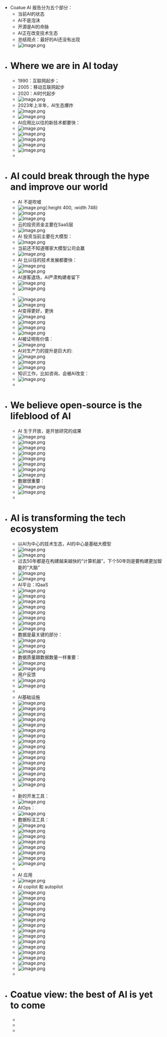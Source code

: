- Coatue AI 报告分为五个部分：
	- 当前AI的状态
	- AI不是泡沫
	- 开源是AI的命脉
	- AI正在改变技术生态
	- 总结观点：最好的AI还没有出现
	- ![image.png](../assets/image_1700303522669_0.png)
- # Where we are in AI today
	- 1990：互联网起步；
	- 2005：移动互联网起步
	- 2020：AI时代起步
	- ![image.png](../assets/image_1700303583374_0.png)
	- 2023年上半年，AI生态爆炸
	- ![image.png](../assets/image_1700303700739_0.png)
	- ![image.png](../assets/image_1700303764974_0.png)
	- AI应用比以往的新技术都要快：
	- ![image.png](../assets/image_1700303819237_0.png)
	- ![image.png](../assets/image_1700303904761_0.png)
	- ![image.png](../assets/image_1700303964478_0.png)
	- ![image.png](../assets/image_1700304083494_0.png)
	- ![image.png](../assets/image_1700304126078_0.png)
	-
- # AI could break through the hype and improve our world
	- AI 不是吹嘘
	- ![image.png](../assets/image_1700304229213_0.png){:height 400, :width 748}
	- ![image.png](../assets/image_1700304320713_0.png)
	- ![image.png](../assets/image_1700304351830_0.png)
	- 云的投资资金主要在SaaS层
	- ![image.png](../assets/image_1700304407715_0.png)
	- AI 投资当前主要在大模型：
	- ![image.png](../assets/image_1700304505460_0.png)
	- 当前还不知道哪家大模型公司会赢
	- ![image.png](../assets/image_1700304550831_0.png)
	- AI 比以往的技术发展都要快：
	- ![image.png](../assets/image_1700304596721_0.png)
	- ![image.png](../assets/image_1700304639612_0.png)
	- AI游客退场，AI严肃构建者留下
	- ![image.png](../assets/image_1700304673437_0.png)
	- ![image.png](../assets/image_1700304779603_0.png)
	-
	- ![image.png](../assets/image_1700304812734_0.png)
	- ![image.png](../assets/image_1700304850678_0.png)
	- AI变得更好，更快
	- ![image.png](../assets/image_1700304884253_0.png)
	- ![image.png](../assets/image_1700304917361_0.png)
	- ![image.png](../assets/image_1700304954661_0.png)
	- ![image.png](../assets/image_1700304982953_0.png)
	- AI被证明有价值：
	- ![image.png](../assets/image_1700305046553_0.png)
	- AI对生产力的提升是巨大的:
	- ![image.png](../assets/image_1700305094682_0.png)
	- ![image.png](../assets/image_1700305134690_0.png)
	- ![image.png](../assets/image_1700305176297_0.png)
	- 知识工作，比如咨询，会被AI改变：
	- ![image.png](../assets/image_1700305364850_0.png)
	-
- # We believe open-source is the lifeblood of AI
	- AI 生于开放，是开放研究的成果
	- ![image.png](../assets/image_1700305486251_0.png)
	- ![image.png](../assets/image_1700305525739_0.png)
	- ![image.png](../assets/image_1700305574479_0.png)
	- ![image.png](../assets/image_1700305607759_0.png)
	- ![image.png](../assets/image_1700305637136_0.png)
	- ![image.png](../assets/image_1700305674580_0.png)
	- ![image.png](../assets/image_1700305705557_0.png)
	- ![image.png](../assets/image_1700305748341_0.png)
	- 数据很重要：
	- ![image.png](../assets/image_1700305790459_0.png)
	- ![image.png](../assets/image_1700305831722_0.png)
	-
- # AI is transforming the tech ecosystem
	- 以AI为中心的技术生态，AI的中心是基础大模型
	- ![image.png](../assets/image_1700305922419_0.png)
	- ![image.png](../assets/image_1700305975478_0.png)
	- 过去50年都是在构建越来越快的“计算机器”，下个50年则是要构建更加智能的“大脑”
	- ![image.png](../assets/image_1700306049934_0.png)
	- ![image.png](../assets/image_1700306094827_0.png)
	- AI平台：IQaaS
	- ![image.png](../assets/image_1700306207841_0.png)
	- ![image.png](../assets/image_1700306239046_0.png)
	- ![image.png](../assets/image_1700306284640_0.png)
	- ![image.png](../assets/image_1700306372416_0.png)
	- ![image.png](../assets/image_1700306400642_0.png)
	- ![image.png](../assets/image_1700306430430_0.png)
	- ![image.png](../assets/image_1700306502004_0.png)
	- ![image.png](../assets/image_1700306550926_0.png)
	- 数据是最关键的部分：
	- ![image.png](../assets/image_1700306593864_0.png)
	- ![image.png](../assets/image_1700306638082_0.png)
	- ![image.png](../assets/image_1700306667702_0.png)
	- 数据质量跟数据数量一样重要：
	- ![image.png](../assets/image_1700306710030_0.png)
	- ![image.png](../assets/image_1700306741298_0.png)
	- 用户反馈
	- ![image.png](../assets/image_1700306790086_0.png)
	- ![image.png](../assets/image_1700306826399_0.png)
	-
	- AI基础设施
	- ![image.png](../assets/image_1700306856137_0.png)
	- ![image.png](../assets/image_1700306901856_0.png)
	- ![image.png](../assets/image_1700306943976_0.png)
	- ![image.png](../assets/image_1700306979057_0.png)
	- ![image.png](../assets/image_1700307020374_0.png)
	- ![image.png](../assets/image_1700307052728_0.png)
	- ![image.png](../assets/image_1700307101977_0.png)
	- ![image.png](../assets/image_1700307131302_0.png)
	- ![image.png](../assets/image_1700307156544_0.png)
	- ![image.png](../assets/image_1700307189775_0.png)
	- ![image.png](../assets/image_1700307216715_0.png)
	- ![image.png](../assets/image_1700307243908_0.png)
	- ![image.png](../assets/image_1700307270332_0.png)
	- ![image.png](../assets/image_1700307296679_0.png)
	- ![image.png](../assets/image_1700307323439_0.png)
	- ![image.png](../assets/image_1700307346039_0.png)
	-
	- 新的开发工具：
	- ![image.png](../assets/image_1700307397065_0.png)
	- AIOps：
	- ![image.png](../assets/image_1700307442651_0.png)
	- 数据标注工具：
	- ![image.png](../assets/image_1700307477685_0.png)
	- ![image.png](../assets/image_1700307523420_0.png)
	- ![image.png](../assets/image_1700307550542_0.png)
	- ![image.png](../assets/image_1700307576777_0.png)
	- ![image.png](../assets/image_1700307609507_0.png)
	- ![image.png](../assets/image_1700307649805_0.png)
	- ![image.png](../assets/image_1700307697607_0.png)
	- ![image.png](../assets/image_1700307725463_0.png)
	-
	- AI 应用
	- ![image.png](../assets/image_1700307761515_0.png)
	- AI copilot 和 autopilot
	- ![image.png](../assets/image_1700307816824_0.png)
	- ![image.png](../assets/image_1700307847420_0.png)
	- ![image.png](../assets/image_1700307880265_0.png)
	- ![image.png](../assets/image_1700307909848_0.png)
	- ![image.png](../assets/image_1700307946707_0.png)
	- ![image.png](../assets/image_1700307982952_0.png)
	- ![image.png](../assets/image_1700308017337_0.png)
	- ![image.png](../assets/image_1700308046766_0.png)
	- ![image.png](../assets/image_1700308074065_0.png)
	- ![image.png](../assets/image_1700308103506_0.png)
	- ![image.png](../assets/image_1700308134782_0.png)
	- ![image.png](../assets/image_1700308166515_0.png)
	- ![image.png](../assets/image_1700308192707_0.png)
	- ![image.png](../assets/image_1700308224580_0.png)
	- ![image.png](../assets/image_1700308257313_0.png)
	-
- # Coatue view: the best of AI is yet to come
	-
	-
	-
